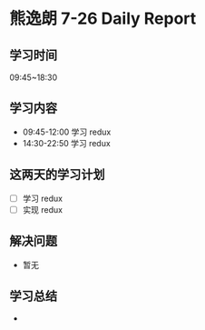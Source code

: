 
# 熊逸朗 7-26 Daily Report

## 学习时间

09:45~18:30

## 学习内容

- 09:45-12:00 学习 redux
- 14:30-22:50 学习 redux

## 这两天的学习计划

- [ ] 学习 redux
- [ ] 实现 redux

## 解决问题

- 暂无

## 学习总结

- 